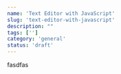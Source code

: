 ```yaml
---
name: 'Text Editor with JavaScript'
slug: 'text-editor-with-javascript'
description: ""
tags: ['']
category: 'general'
status: 'draft'
---
```


fasdfas

<!-- 
- Mention other Text File Editors with Godot and Python
- File System Access API
- 
 -->